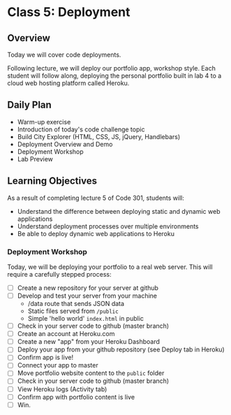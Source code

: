 # Class 5: Deployment

## Overview

Today we will cover code deployments.

Following lecture, we will deploy our portfolio app, workshop style. Each student will follow along, deploying the personal portfolio built in lab 4 to a cloud web hosting platform called Heroku.

## Daily Plan

- Warm-up exercise
- Introduction of today's code challenge topic
- Build City Explorer (HTML, CSS, JS, jQuery, Handlebars)
- Deployment Overview and Demo
- Deployment Workshop
- Lab Preview

## Learning Objectives

As a result of completing lecture 5 of Code 301, students will:
- Understand the difference between deploying static and dynamic web applications
- Understand deployment processes over multiple environments
- Be able to deploy dynamic web applications to Heroku

### Deployment Workshop

Today, we will be deploying your portfolio to a real web server. This will require a carefully stepped process:

- [ ] Create a new repository for your server at github
- [ ] Develop and test your server from your machine
  - /data route that sends JSON data
  - Static files served from `/public`
  - Simple 'hello world' `index.html` in public
- [ ] Check in your server code to github (master branch)
- [ ] Create an account at Heroku.com
- [ ] Create a new "app" from your Heroku Dashboard
- [ ] Deploy your app from your github repository (see Deploy tab in Heroku)
- [ ] Confirm app is live!
- [ ] Connect your app to master
- [ ] Move portfolio website content to the `public` folder
- [ ] Check in your server code to github (master branch)
- [ ] View Heroku logs (Activity tab)
- [ ] Confirm app with portfolio content is live
- [ ] Win.
